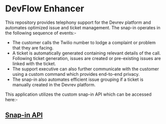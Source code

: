 # DevFlow Enhancer

This repository provides telephony support for the Devrev platform and automates optimized issue and ticket management.
The snap-in operates in the following sequence of events:- 
- The customer calls the Twilio number to lodge a complaint or problem that they are facing. 
- A ticket is automatically generated containing relevant details of the call. Following ticket generation, issues are created or pre-existing issues are linked with the ticket.
- The support executive can also further communicate with the customer using a custom command which provides end-to-end privacy.
- The snap-in also automates efficient issue grouping if a ticket is manually created in the Devrev platform.

This application utilizes the custom snap-in API which can be accessed here:-

## [Snap-in API](https://github.com/nbhattacharya08/snap-in-api)
